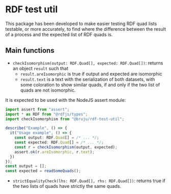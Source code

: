 # RDF test util

This package has been developed to make easier testing RDF quad lists testable, or more accurately, to find where the difference between the result of a process and the expected list of RDF quads is.

## Main functions

- `checkIsomorphism(output: RDF.Quad[], expected: RDF.Quad[])`: returns an object `result` such that
  - `result.areIsomorphic` is true if output and expected are isomorphic
  - `result.text` is a text with the serialization of both datasets, with some coloration to show similar quads, if and only if the two list of quads are not isomorphic.

It is expected to be used with the NodeJS assert module:

```ts
import assert from "assert";
import * as RDF from "@rdfjs/types";
import checkIsomorphism from "@bruju/rdf-test-util";

describe("Example", () => {
  it("Usage example", () => {
    const output: RDF.Quad[] = /* ... */;
    const expected: RDF.Quad[] = /* ... */;
    const r = checkIsomorphism(output, expected);
    assert.ok(r.areIsomorphic, r.text);
  })
});
const output = [];
const expected = readSomeQuads();

```


- `strictEqualityCheck(lhs: RDF.Quad[], rhs: RDF.Quad[])`: returns true if the two lists of quads have strictly the same quads.


